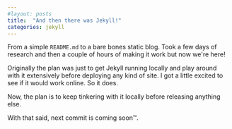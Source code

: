 ```yaml
---
#layout: posts
title:  "And then there was Jekyll!"
categories: jekyll
---
```

From a simple `README.md` to a bare bones static blog. Took a few days of research and then a couple of hours of making it work but now we're here!

Originally the plan was just to get Jekyll running locally and play around with it extensively before deploying any kind of site. I got a little excited to see if it would work online. So it does.

Now, the plan is to keep tinkering with it locally before releasing anything else.

With that said, next commit is coming soon™.
